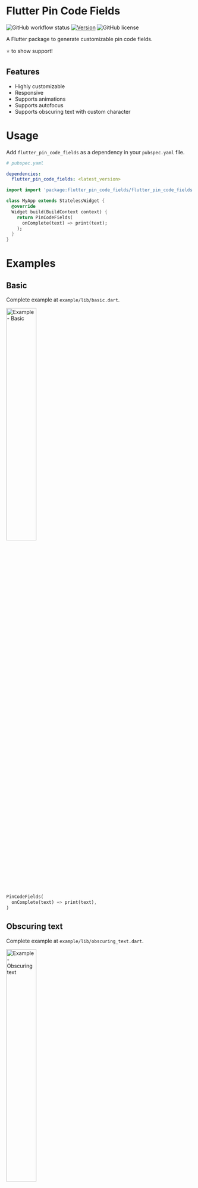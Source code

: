 # Flutter Pin Code Fields

![GitHub workflow status](https://github.com/sanifhimani/flutter_pin_code_fields/actions/workflows/ci.yml/badge.svg) [![Version](https://img.shields.io/pub/v/flutter_pin_code_fields.svg)](https://pub.dev/packages/flutter_pin_code_fields) ![GitHub license](https://img.shields.io/badge/license-MIT-blue.svg?style=flat)

A Flutter package to generate customizable pin code fields.

⭐️ to show support!

## Features
* Highly customizable
* Responsive
* Supports animations
* Supports autofocus
* Supports obscuring text with custom character

# Usage

Add `flutter_pin_code_fields` as a dependency in your `pubspec.yaml` file.

```yaml
# pubspec.yaml

dependencies:
  flutter_pin_code_fields: <latest_version>
```

```dart
import import 'package:flutter_pin_code_fields/flutter_pin_code_fields.dart';

class MyApp extends StatelessWidget {
  @override
  Widget build(BuildContext context) {
    return PinCodeFields(
      onComplete(text) => print(text);
    );
  }
}
```

# Examples

## Basic

Complete example at `example/lib/basic.dart`.

<img src="https://raw.githubusercontent.com/sanifhimani/flutter_pin_code_fields/master/img/basic.gif" alt="Example - Basic" title="Example - Basic" width="40%">

```dart
PinCodeFields(
  onComplete(text) => print(text),
)
```

## Obscuring text

Complete example at `example/lib/obscuring_text.dart`.

<img src="https://raw.githubusercontent.com/sanifhimani/flutter_pin_code_fields/master/img/obscuring_text.gif" alt="Example - Obscuring text" title="Example - Obscuring text" width="40%">

```dart
PinCodeFields(
  length: 6,
  obscureText: true,
  obscureCharacter: "🔴",
  onComplete(text) => print(text),
)
```

## Customized

Complete example at `example/lib/customized.dart`.

<img src="https://raw.githubusercontent.com/sanifhimani/flutter_pin_code_fields/master/img/customized.gif" alt="Example - Customized" title="Example - Customized" width="40%">

```dart
PinCodeFields(
  length: 4,
  fieldBorderStyle: FieldBorderStyle.square,
  responsive: false,
  fieldHeight: 130.0,
  fieldWidth: 130.0,
  borderWidth: 5.0,
  activeBorderColor: Colors.blue,
  activeBackgroundColor: Colors.white,
  borderRadius: BorderRadius.circular(20.0),
  keyboardType: TextInputType.number,
  inputFormatters: [FilteringTextInputFormatter.digitsOnly],
  autoHideKeyboard: false,
  fieldBackgroundColor: Colors.black12,
  borderColor: Colors.black12,
  textStyle: TextStyle(
    fontSize: 30.0,
    fontWeight: FontWeight.bold,
  ),
  onComplete(text) => print(text),
)
```

## Animated

Complete example at `example/lib/animated.dart`.

<img src="https://raw.githubusercontent.com/sanifhimani/flutter_pin_code_fields/master/img/animated.gif" alt="Example - Animated" title="Example - Animated" width="40%">

```dart
PinCodeFields(
  obscureText: true,
  obscureCharacter: "❌",
  animation: Animations.rotateRight,
  animationDuration: Duration(milliseconds: 250),
  animationCurve: Curves.bounceInOut,
  switchInAnimationCurve: Curves.bounceIn,
  switchOutAnimationCurve: Curves.bounceOut,
)
```

# Properties
Name | Type                    | Default | Description
| --- |-------------------------|--|---|
length | `int`                   | `4` | Total number of pin code fields.
margin | `EdgeInsets`            | `EdgeInsets.all(5.0)` | Margin between the fields.
padding | `EdgeInsets`            | `EdgeInsets.only(bottom: 5.0)` | Padding within the field.
fieldHeight | `double`                || Height of the field.
fieldWidth | `double`                || Width of the field.
borderWidth | `double`                | `2.0` | Width of the border of the field.
borderRadius | `BorderRadius`          || Border raduis of the field.
borderColor | `Color`                 | `Colors.grey`| Border color of the field.
activeBorderColor | `Color`                 | `Colors.blue`| Border color of the active field.
fieldBorderStyle | `FieldBorderStyle`      | `FieldBorderStyle.bottom` | Border styles of the field.
fieldBackgroundColor | `Color`                 | `Colors.transparent` | Background color of the fields.
activeBackgroundColor | `Color`                 | `Colors.transparent` | Background color of the active field.
enabled | `bool`                  | `true` | Enable/ disable editing the fields.
responsive | `bool`                  | `true` | Adjust the size of the fields automatically to the available space.
autofocus | `bool`                  | `false` | Enable/ disabled autofocus.
textStyle | `TextStyle`             || Text style for the fields.
obscureText | `bool`                  | `false` | Enable/ disable obscuring the text in the fields.
obscureCharacter | `String`                | `*` | Character to obscure the text in the fields.
keyboardType | `TextInputType`         | `TextInputType.visiblePassword` | Keyboard type.
inputFormatters | `List<TextInputFormatter>` || Input formatters for the fields.
autoHideKeyboard | `bool`                  | `true` | Hides the keyboard automatically on complete.
animation | `Animations`            | `Animations.fade` | Animation for the fields.
animationDuration | `Duration`              | `Duration(milliseconds: 150)` | Duration of the animation.
animationCurve | `Curve`                 | `Curves.easeInOut` | Animation curve.
switchInAnimationCurve | `Curve`                 | `Curves.easeIn` | Switch in animation curve.
switchOutAnimationCurve | `Curve`                 | `Curves.easeOut` | Switch out animation curve.
controller | `TextEditingController` || Text editing controller for the fields.
focusNode | `FocusNode`             || Focus node for the fields.
onChange | `ValueChanged<String>`  || Callback that returns text on input.
onComplete [`required`] | `ValueChanged<String>`  || Callback that returns text on filling all the fields.
